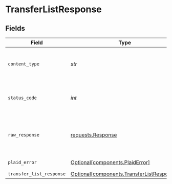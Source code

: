 # TransferListResponse


## Fields

| Field                                                                                        | Type                                                                                         | Required                                                                                     | Description                                                                                  |
| -------------------------------------------------------------------------------------------- | -------------------------------------------------------------------------------------------- | -------------------------------------------------------------------------------------------- | -------------------------------------------------------------------------------------------- |
| `content_type`                                                                               | *str*                                                                                        | :heavy_check_mark:                                                                           | HTTP response content type for this operation                                                |
| `status_code`                                                                                | *int*                                                                                        | :heavy_check_mark:                                                                           | HTTP response status code for this operation                                                 |
| `raw_response`                                                                               | [requests.Response](https://requests.readthedocs.io/en/latest/api/#requests.Response)        | :heavy_check_mark:                                                                           | Raw HTTP response; suitable for custom response parsing                                      |
| `plaid_error`                                                                                | [Optional[components.PlaidError]](../../models/components/plaiderror.md)                     | :heavy_minus_sign:                                                                           | Error response                                                                               |
| `transfer_list_response`                                                                     | [Optional[components.TransferListResponse]](../../models/components/transferlistresponse.md) | :heavy_minus_sign:                                                                           | OK                                                                                           |